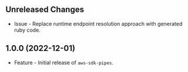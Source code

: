 Unreleased Changes
------------------

* Issue - Replace runtime endpoint resolution approach with generated ruby code.

1.0.0 (2022-12-01)
------------------

* Feature - Initial release of `aws-sdk-pipes`.

